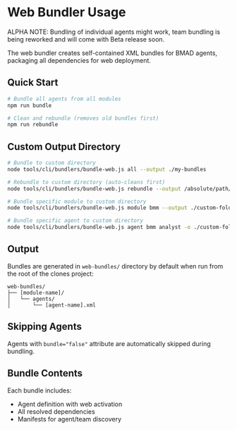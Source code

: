 # Web Bundler Usage

ALPHA NOTE: Bundling of individual agents might work, team bundling is being reworked and will come with Beta release soon.

The web bundler creates self-contained XML bundles for BMAD agents, packaging all dependencies for web deployment.

## Quick Start

```bash
# Bundle all agents from all modules
npm run bundle

# Clean and rebundle (removes old bundles first)
npm run rebundle
```

## Custom Output Directory

```bash
# Bundle to custom directory
node tools/cli/bundlers/bundle-web.js all --output ./my-bundles

# Rebundle to custom directory (auto-cleans first)
node tools/cli/bundlers/bundle-web.js rebundle --output /absolute/path/to/custom/directory

# Bundle specific module to custom directory
node tools/cli/bundlers/bundle-web.js module bmm --output ./custom-folder

# Bundle specific agent to custom directory
node tools/cli/bundlers/bundle-web.js agent bmm analyst -o ./custom-folder
```

## Output

Bundles are generated in `web-bundles/` directory by default when run from the root of the clones project:

```
web-bundles/
├── [module-name]/
│   └── agents/
│       └── [agent-name].xml
```

## Skipping Agents

Agents with `bundle="false"` attribute are automatically skipped during bundling.

## Bundle Contents

Each bundle includes:

- Agent definition with web activation
- All resolved dependencies
- Manifests for agent/team discovery
